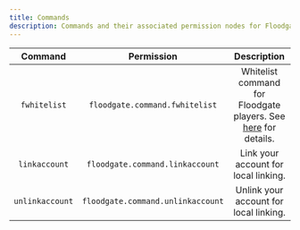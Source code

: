 ```yaml
---
title: Commands
description: Commands and their associated permission nodes for Floodgate.
---
```


| Command | Permission | Description |
|:---:|:---:|:---:|
| `fwhitelist` | `floodgate.command.fwhitelist` | Whitelist command for Floodgate players. See [here](/floodgate/features#whitelist-command) for details. |
| `linkaccount` | `floodgate.command.linkaccount` | Link your account for local linking. |
| `unlinkaccount` | `floodgate.command.unlinkaccount` | Unlink your account for local linking. |
